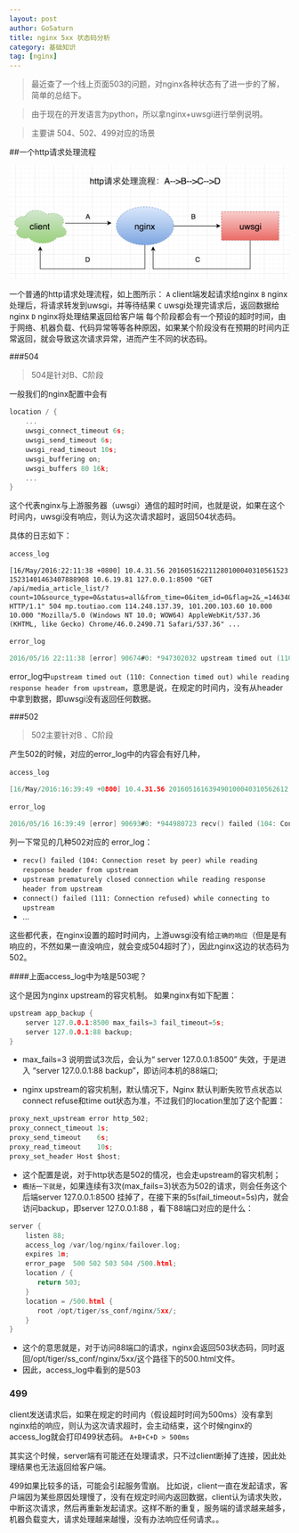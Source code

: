 ```yaml
---
layout: post
author: GoSaturn
title: nginx 5xx 状态码分析
category: 基础知识
tag: [nginx]
---
```



>最近查了一个线上页面503的问题，对nginx各种状态有了进一步的了解，简单的总结下。

>由于现在的开发语言为python，所以拿nginx+uwsgi进行举例说明。

>主要讲 504、502、499对应的场景


##一个http请求处理流程

![Alt text](/public/img/nginx_5xx之http请求处理流程.jpg)

一个普通的http请求处理流程，如上图所示：
`A` client端发起请求给nginx
`B` nginx处理后，将请求转发到uwsgi，并等待结果
`C` uwsgi处理完请求后，返回数据给nginx
`D` nginx将处理结果返回给客户端
每个阶段都会有一个预设的超时时间，由于网络、机器负载、代码异常等等各种原因，如果某个阶段没有在预期的时间内正常返回，就会导致这次请求异常，进而产生不同的状态码。

###504
>504是针对B、C阶段

一般我们的nginx配置中会有
```c
location / {
	...
	uwsgi_connect_timeout 6s;
    uwsgi_send_timeout 6s;
    uwsgi_read_timeout 10s; 
    uwsgi_buffering on;
    uwsgi_buffers 80 16k; 
	...
}
```

这个代表nginx与上游服务器（uwsgi）通信的超时时间，也就是说，如果在这个时间内，uwsgi没有响应，则认为这次请求超时，返回504状态码。

具体的日志如下：

`access_log`

```
[16/May/2016:22:11:38 +0800] 10.4.31.56 201605162211280100040310561523 15231401463407888908 10.6.19.81 127.0.0.1:8500 "GET /api/media_article_list/?count=10&source_type=0&status=all&from_time=0&item_id=0&flag=2&_=1463407896337 HTTP/1.1" 504 mp.toutiao.com 114.248.137.39, 101.200.103.60 10.000 10.000 "Mozilla/5.0 (Windows NT 10.0; WOW64) AppleWebKit/537.36 (KHTML, like Gecko) Chrome/46.0.2490.71 Safari/537.36" ...
```

`error_log`

```c
2016/05/16 22:11:38 [error] 90674#0: *947302032 upstream timed out (110: Connection timed out) while reading response header from upstream, client: 10.6.19.81, server: mp.toutiao.com, request: "GET /api/media_article_list/?count=10&source_type=0&status=all&from_time=0&item_id=0&flag=2&_=1463407896337 HTTP/1.1", upstream: "http://127.0.0.1:8500/toutiao/pgc/api/media_article_list/?count=10&source_type=0&status=all&from_time=0&item_id=0&flag=2&_=1463407896337", host: "mp.toutiao.com", referrer: "https://mp.toutiao.com/articles/?source_type=0"
```
error_log中`upstream timed out (110: Connection timed out) while reading response header from upstream`，意思是说，在规定的时间内，没有从header中拿到数据，即uwsgi没有返回任何数据。

###502

>502主要针对B 、C阶段

产生502的时候，对应的error_log中的内容会有好几种，

`access_log`

```c
[16/May/2016:16:39:49 +0800] 10.4.31.56 201605161639490100040310562612 2612221463387989972 10.6.19.81 127.0.0.1:88 "GET /articles/?source_type=0 HTTP/1.1" 503 mp.toutiao.com 116.243.204.4, 140.205.253.160 0.000 0.000 "Mozilla/5.0 (Windows NT 6.1; WOW64) AppleWebKit/537.36 (KHTML, like Gecko) Chrome/45.0.2454.101 Safari/537.36" "uuid=\x22w:546d345b86ca443eb44bd9bb1120e821\x22; tt_webid=15660522398; lasttag=news_culture; sessionid=f172028cc8310ba7f503adb5957eb3ea; sid_tt=f172028cc8310ba7f503adb5957eb3ea; _ga=GA1.2.354066248.1463056713; _gat=1"
```

`error_log`

```c
2016/05/16 16:39:49 [error] 90693#0: *944980723 recv() failed (104: Connection reset by peer) while reading response header from upstream, client: 10.6.19.80, server: xx.xxx.com, request: "GET /articles/ HTTP/1.1", upstream: "http://127.0.0.1:8500/toutiao/pgc/articles/", host: "xx.xxx.com", referrer: "http://xx.xxx.com/new_article/"
```

列一下常见的几种502对应的 error_log：

- `recv() failed (104: Connection reset by peer) while reading response header from upstream`  
- `upstream prematurely closed connection while reading response header from upstream`
- `connect() failed (111: Connection refused) while connecting to upstream`
- ...

这些都代表，在nginx设置的超时时间内，上游uwsgi没有给`正确的响应`（但是是有响应的，不然如果一直没响应，就会变成504超时了），因此nginx这边的状态码为502。

####上面access_log中为啥是503呢？

这个是因为nginx upstream的容灾机制。
如果nginx有如下配置：

```c
upstream app_backup {                                                                                                                            
    server 127.0.0.1:8500 max_fails=3 fail_timeout=5s;
    server 127.0.0.1:88 backup;
}
```

- max_fails=3 说明尝试3次后，会认为“ server 127.0.0.1:8500” 失效，于是进入 “server 127.0.0.1:88 backup”，即访问本机的88端口;

- nginx upstream的容灾机制，默认情况下，Nginx 默认判断失败节点状态以connect refuse和time out状态为准，不过我们的location里加了这个配置：

 ```c
 proxy_next_upstream error http_502;                                                                                                                  
proxy_connect_timeout 1s; 
proxy_send_timeout    6s; 
proxy_read_timeout    10s;
proxy_set_header Host $host;                           
 ```

- 这个配置是说，对于http状态是502的情况，也会走upstream的容灾机制；
- `概括一下就是`，如果连续有3次(max_fails=3)状态为502的请求，则会任务这个后端server 127.0.0.1:8500 挂掉了，在接下来的5s(fail_timeout=5s)内，就会访问backup，即server 127.0.0.1:88 ，看下88端口对应的是什么：

```c
server {                                                                                                                                             
    listen 88;
    access_log /var/log/nginx/failover.log;
    expires 1m;
    error_page  500 502 503 504 /500.html;
    location / {
       return 503; 
    }
    location = /500.html {
       root /opt/tiger/ss_conf/nginx/5xx/;
    }
}
```

- 这个的意思就是，对于访问88端口的请求，nginx会返回503状态码，同时返回/opt/tiger/ss_conf/nginx/5xx/这个路径下的500.html文件。
- 因此，access_log中看到的是503

### 499
client发送请求后，如果在规定的时间内（假设超时时间为500ms）没有拿到nginx给的响应，则认为这次请求超时，会主动结束，这个时候nginx的access_log就会打印499状态码。 
`A+B+C+D > 500ms`

其实这个时候，server端有可能还在处理请求，只不过client断掉了连接，因此处理结果也无法返回给客户端。

499如果比较多的话，可能会引起服务雪崩。
比如说，client一直在发起请求，客户端因为某些原因处理慢了，没有在规定时间内返回数据，client认为请求失败，中断这次请求，然后再重新发起请求。这样不断的重复，服务端的请求越来越多，机器负载变大，请求处理越来越慢，没有办法响应任何请求。。

